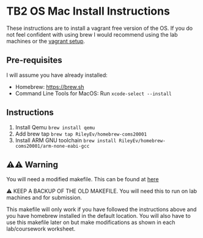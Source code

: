 # TB2 OS Mac Install Instructions

These instructions are to install a vagrant free version of the OS. If you do not feel confident with using brew I would recommend using the lab machines or the [vagrant setup](https://github.com/danpage/COMS20001/tree/COMS20001_2019/vagrant).

## Pre-requisites
I will assume you have already installed:

- Homebrew: https://brew.sh
- Command Line Tools for MacOS: Run `xcode-select --install`

## Instructions

1. Install Qemu `brew install qemu`
2. Add brew tap `brew tap RileyEv/homebrew-coms20001`
3. Install ARM GNU toolchain `brew install RileyEv/homebrew-coms20001/arm-none-eabi-gcc`

## ⚠️⚠️ Warning
You will need a modified makefile. This can be found at [here](https://rly.rocks/s/os-mac-makefile)

⚠️ KEEP A BACKUP OF THE OLD MAKEFILE. You will need this to run on lab machines and for submission.

This makefile will only work if you have followed the instructions above and you have homebrew installed in the default location. You will also have to use this makefile later on but make modifications as shown in each lab/coursework worksheet.
